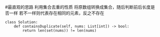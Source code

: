 #最直观的思路
利用集合去重的性质
将原数组转换成集合，随后判断前后长度是否一样
若不一样则代表存在相同的元素，反之不存在

```shell
class Solution:
    def containsDuplicate(self, nums: List[int]) -> bool:
        return len(set(nums)) != len(nums)

```


